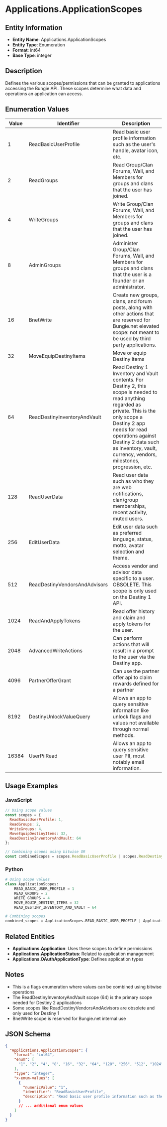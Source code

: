 # Applications.ApplicationScopes

## Entity Information
- **Entity Name**: Applications.ApplicationScopes
- **Entity Type**: Enumeration
- **Format**: int64
- **Base Type**: integer

## Description
Defines the various scopes/permissions that can be granted to applications accessing the Bungie API. These scopes determine what data and operations an application can access.

## Enumeration Values

| Value | Identifier | Description |
|-------|------------|-------------|
| 1 | ReadBasicUserProfile | Read basic user profile information such as the user's handle, avatar icon, etc. |
| 2 | ReadGroups | Read Group/Clan Forums, Wall, and Members for groups and clans that the user has joined. |
| 4 | WriteGroups | Write Group/Clan Forums, Wall, and Members for groups and clans that the user has joined. |
| 8 | AdminGroups | Administer Group/Clan Forums, Wall, and Members for groups and clans that the user is a founder or an administrator. |
| 16 | BnetWrite | Create new groups, clans, and forum posts, along with other actions that are reserved for Bungie.net elevated scope: not meant to be used by third party applications. |
| 32 | MoveEquipDestinyItems | Move or equip Destiny items |
| 64 | ReadDestinyInventoryAndVault | Read Destiny 1 Inventory and Vault contents. For Destiny 2, this scope is needed to read anything regarded as private. This is the only scope a Destiny 2 app needs for read operations against Destiny 2 data such as inventory, vault, currency, vendors, milestones, progression, etc. |
| 128 | ReadUserData | Read user data such as who they are web notifications, clan/group memberships, recent activity, muted users. |
| 256 | EditUserData | Edit user data such as preferred language, status, motto, avatar selection and theme. |
| 512 | ReadDestinyVendorsAndAdvisors | Access vendor and advisor data specific to a user. OBSOLETE. This scope is only used on the Destiny 1 API. |
| 1024 | ReadAndApplyTokens | Read offer history and claim and apply tokens for the user. |
| 2048 | AdvancedWriteActions | Can perform actions that will result in a prompt to the user via the Destiny app. |
| 4096 | PartnerOfferGrant | Can use the partner offer api to claim rewards defined for a partner |
| 8192 | DestinyUnlockValueQuery | Allows an app to query sensitive information like unlock flags and values not available through normal methods. |
| 16384 | UserPiiRead | Allows an app to query sensitive user PII, most notably email information. |

## Usage Examples

### JavaScript
```javascript
// Using scope values
const scopes = {
  ReadBasicUserProfile: 1,
  ReadGroups: 2,
  WriteGroups: 4,
  MoveEquipDestinyItems: 32,
  ReadDestinyInventoryAndVault: 64
};

// Combining scopes using bitwise OR
const combinedScopes = scopes.ReadBasicUserProfile | scopes.ReadDestinyInventoryAndVault;
```

### Python
```python
# Using scope values
class ApplicationScopes:
    READ_BASIC_USER_PROFILE = 1
    READ_GROUPS = 2
    WRITE_GROUPS = 4
    MOVE_EQUIP_DESTINY_ITEMS = 32
    READ_DESTINY_INVENTORY_AND_VAULT = 64

# Combining scopes
combined_scopes = ApplicationScopes.READ_BASIC_USER_PROFILE | ApplicationScopes.READ_DESTINY_INVENTORY_AND_VAULT
```

## Related Entities
- **Applications.Application**: Uses these scopes to define permissions
- **Applications.ApplicationStatus**: Related to application management
- **Applications.OAuthApplicationType**: Defines application types

## Notes
- This is a flags enumeration where values can be combined using bitwise operations
- The ReadDestinyInventoryAndVault scope (64) is the primary scope needed for Destiny 2 applications
- Some scopes like ReadDestinyVendorsAndAdvisors are obsolete and only used for Destiny 1
- BnetWrite scope is reserved for Bungie.net internal use

## JSON Schema
```json
{
  "Applications.ApplicationScopes": {
    "format": "int64",
    "enum": [
      "1", "2", "4", "8", "16", "32", "64", "128", "256", "512", "1024", "2048", "4096", "8192", "16384"
    ],
    "type": "integer",
    "x-enum-values": [
      {
        "numericValue": "1",
        "identifier": "ReadBasicUserProfile",
        "description": "Read basic user profile information such as the user's handle, avatar icon, etc."
      }
      // ... additional enum values
    ]
  }
}
```